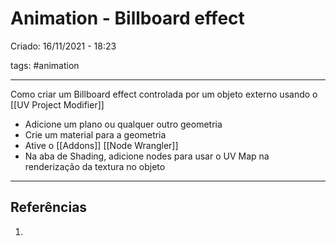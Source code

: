 # Animation - Billboard effect
Criado: 16/11/2021 - 18:23

tags: #animation 

---

Como criar um Billboard effect controlada por um objeto externo usando o [[UV Project Modifier]]

- Adicione um plano ou qualquer outro geometria
- Crie um material para a geometria
- Ative o [[Addons]] [[Node Wrangler]]
- Na aba de Shading, adicione nodes para usar o UV Map na renderização da textura no objeto



---
## Referências
1.